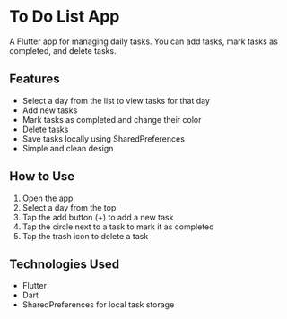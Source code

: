 # To Do List App

A Flutter app for managing daily tasks. You can add tasks, mark tasks as completed, and delete tasks.

## Features

- Select a day from the list to view tasks for that day
- Add new tasks
- Mark tasks as completed and change their color
- Delete tasks
- Save tasks locally using SharedPreferences
- Simple and clean design

## How to Use

1. Open the app
2. Select a day from the top
3. Tap the add button (+) to add a new task
4. Tap the circle next to a task to mark it as completed
5. Tap the trash icon to delete a task

## Technologies Used

- Flutter
- Dart
- SharedPreferences for local task storage

